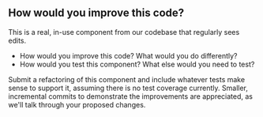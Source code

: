 ## How would you improve this code?

This is a real, in-use component from our codebase that regularly sees edits. 

- How would you improve this code? What would you do differently?
- How would you test this component? What else would you need to test?

Submit a refactoring of this component and include whatever tests make sense to support it, assuming there is no test coverage currently. Smaller, incremental commits to demonstrate the improvements are appreciated, as we'll talk through your proposed changes.
